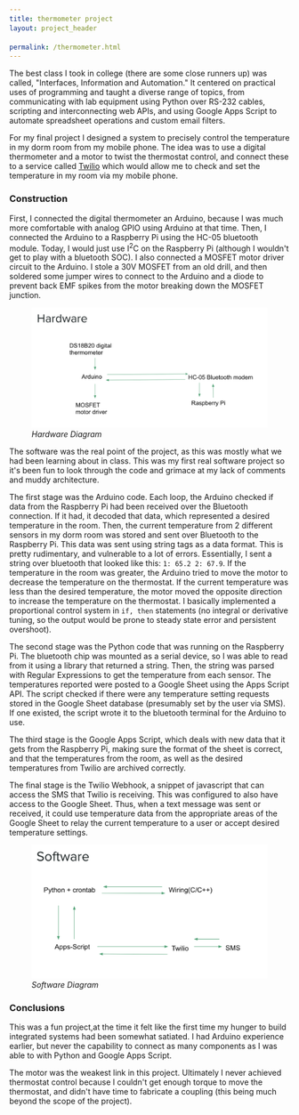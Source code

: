 ```yaml
---
title: thermometer project
layout: project_header

permalink: /thermometer.html
---
```


The best class I took in college (there are some close runners up) was called, "Interfaces, Information and Automation."
It centered on practical uses of programming and taught a diverse range of topics, from communicating with lab equipment using Python over RS-232 cables, scripting and interconnecting web APIs, and using Google Apps Script to automate spreadsheet operations and custom email filters.

For my final project I designed a system to precisely control the temperature in my dorm room from my mobile phone. The idea was to use a digital thermometer and a motor to twist the thermostat control, and connect these to a service called [Twilio](https://www.twilio.com/) which would allow me to check and set the temperature in my room via my mobile phone.

### Construction

First, I connected the digital thermometer an Arduino, because I was much more comfortable with analog GPIO using Arduino at that time. Then, I connected the Arduino to a Raspberry Pi using the HC-05 bluetooth module. Today, I would just use I<sup>2</sup>C on the Raspberry Pi (although I wouldn't get to play with a bluetooth SOC). I also connected a MOSFET motor driver circuit to the Arduino. I stole a 30V MOSFET from an old drill, and then soldered some jumper wires to connect to the Arduino and a diode to prevent back EMF spikes from the motor breaking down the MOSFET junction.

<figure>
  <img src="/assets/thermometer/hardware.png" style="width: 50vw"/>
  <figcaption><em>Hardware Diagram</em></figcaption>
</figure>

The software was the real point of the project, as this was mostly what we had been learning about in class. This was my first real software project so it's been fun to look through the code and grimace at my lack of comments and muddy architecture.

The first stage was the Arduino code. Each loop, the Arduino checked if data from the Raspberry Pi had been received over the Bluetooth connection. If it had, it decoded that data, which represented a desired temperature in the room. Then, the current temperature from 2 different sensors in my dorm room was stored and sent over Bluetooth to the Raspberry Pi. This data was sent using string tags as a data format. This is pretty rudimentary, and vulnerable to a lot of errors. Essentially, I sent a string over bluetooth that looked like this: ``` 1: 65.2 2: 67.9 ```.
If the temperature in the room was greater, the Arduino tried to move the motor to decrease the temperature on the thermostat. If the current temperature was less than the desired temperature, the motor moved the opposite direction to increase the temperature on the thermostat. I basically implemented a proportional control system in ```if, then``` statements (no integral or derivative tuning, so the output would be prone to steady state error and persistent overshoot).

The second stage was the Python code that was running on the Raspberry Pi. The bluetooth chip was mounted as a serial device, so I was able to read from it using a library that returned a string. Then, the string was parsed with Regular Expressions to get the temperature from each sensor. The temperatures reported were posted to a Google Sheet using the Apps Script API. The script checked if there were any temperature setting requests stored in the Google Sheet database (presumably set by the user via SMS). If one existed, the script wrote it to the bluetooth terminal for the Arduino to use.

The third stage is the Google Apps Script, which deals with new data that it gets from the Raspberry Pi, making sure the format of the sheet is correct, and that the temperatures from the room, as well as the desired temperatures from Twilio are archived correctly.

The final stage is the Twilio Webhook, a snippet of javascript that can access the SMS that Twilio is receiving. This was configured to also have access to the Google Sheet. Thus, when a text message was sent or received, it could use temperature data from the appropriate areas of the Google Sheet to relay the current temperature to a user or accept desired temperature settings.

<figure>
  <img src="/assets/thermometer/software.png" style="width: 50vw"/>
  <figcaption><em>Software Diagram</em></figcaption>
</figure>


### Conclusions
This was a fun project,at the time it felt like the first time my hunger to build integrated systems had been somewhat satiated. I had Arduino experience earlier, but never the capability to connect as many components as I was able to with Python and Google Apps Script.

The motor was the weakest link in this project. Ultimately I never achieved thermostat control because I couldn't get enough torque to move the thermostat, and didn't have time to fabricate a coupling (this being much beyond the scope of the project).
